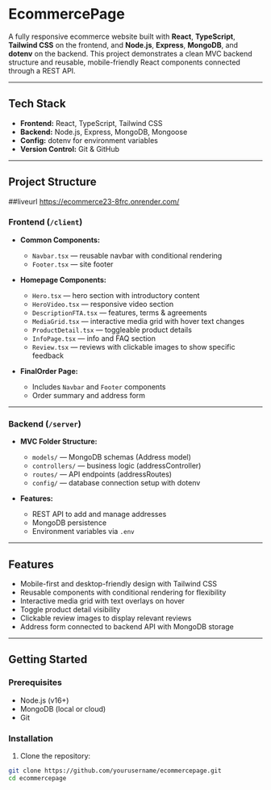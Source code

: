 # EcommercePage

A fully responsive ecommerce website built with **React**, **TypeScript**, **Tailwind CSS** on the frontend, and **Node.js**, **Express**, **MongoDB**, and **dotenv** on the backend. This project demonstrates a clean MVC backend structure and reusable, mobile-friendly React components connected through a REST API.

---

## Tech Stack

- **Frontend:** React, TypeScript, Tailwind CSS  
- **Backend:** Node.js, Express, MongoDB, Mongoose  
- **Config:** dotenv for environment variables  
- **Version Control:** Git & GitHub

---

## Project Structure
##liveurl 
https://ecommerce23-8frc.onrender.com/
### Frontend (`/client`)

- **Common Components:**  
  - `Navbar.tsx` — reusable navbar with conditional rendering  
  - `Footer.tsx` — site footer  

- **Homepage Components:**  
  - `Hero.tsx` — hero section with introductory content  
  - `HeroVideo.tsx` — responsive video section  
  - `DescriptionFTA.tsx` — features, terms & agreements  
  - `MediaGrid.tsx` — interactive media grid with hover text changes  
  - `ProductDetail.tsx` — toggleable product details  
  - `InfoPage.tsx` — info and FAQ section  
  - `Review.tsx` — reviews with clickable images to show specific feedback  

- **FinalOrder Page:**  
  - Includes `Navbar` and `Footer` components  
  - Order summary and address form  

---

### Backend (`/server`)

- **MVC Folder Structure:**  
  - `models/` — MongoDB schemas (Address model)  
  - `controllers/` — business logic (addressController)  
  - `routes/` — API endpoints (addressRoutes)  
  - `config/` — database connection setup with dotenv  

- **Features:**  
  - REST API to add and manage addresses  
  - MongoDB persistence  
  - Environment variables via `.env`

---

## Features

- Mobile-first and desktop-friendly design with Tailwind CSS  
- Reusable components with conditional rendering for flexibility  
- Interactive media grid with text overlays on hover  
- Toggle product detail visibility  
- Clickable review images to display relevant reviews  
- Address form connected to backend API with MongoDB storage  

---

## Getting Started

### Prerequisites

- Node.js (v16+)  
- MongoDB (local or cloud)  
- Git

### Installation

1. Clone the repository:

```bash
git clone https://github.com/yourusername/ecommercepage.git
cd ecommercepage
